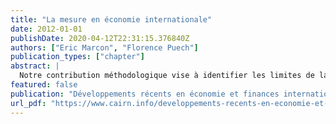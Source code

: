 ```yaml
---
title: "La mesure en économie internationale"
date: 2012-01-01
publishDate: 2020-04-12T22:31:15.376840Z
authors: ["Eric Marcon", "Florence Puech"]
publication_types: ["chapter"]
abstract: |
  Notre contribution méthodologique vise à identifier les limites de la mesure dans le champ de l'économie internationale. En effet, même si aujourd'hui les analyses empiriques reposent de plus en plus sur des données très désagrégées, force est de constater que des problèmes d'ordre méthodologique demeurent et peuvent être source de biais dans les estimations. Ce chapitre en présente trois aspects importants, constituant autant de mises en garde. Nous verrons tout d'abord que les objets d'étude n'ont pas nécessairement une définition communément admise. Certes, des consensus peuvent émerger, mais il n'est encore pas rare de voir des débats tant sur les définitions que sur la mesure du phénomène analysé. Puis, nous discuterons de deux biais possibles auxquels les économistes internationalistes peuvent se trouver confrontés dans leurs estimations. Ils concernent les problèmes d'échelle géographique et sectorielle. Les résultats empiriques obtenus peuvent en effet être sensibles aux niveaux retenus de désagrégation spatiale et industrielle. En d'autres termes, choisir un niveau d'observation n'est pas neutre. Différents exemples empiriques appuieront notre démonstration.
featured: false
publication: "Développements récents en économie et finances internationales"
url_pdf: "https://www.cairn.info/developpements-recents-en-economie-et-finances--9782200280536.htm"
---
```


